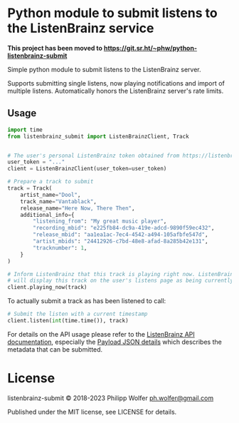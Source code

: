 # Python module to submit listens to the ListenBrainz service

**This project has been moved to https://git.sr.ht/~phw/python-listenbrainz-submit**

Simple python module to submit listens to the ListenBrainz server.

Supports submitting single listens, now playing notifications and import of
multiple listens. Automatically honors the ListenBrainz server's rate limits.


## Usage

```python
import time
from listenbrainz_submit import ListenBrainzClient, Track


# The user's personal ListenBrainz token obtained from https://listenbrainz.org/profile/
user_token = "..."
client = ListenBrainzClient(user_token=user_token)

# Prepare a track to submit
track = Track(
    artist_name="Dool",
    track_name="Vantablack",
    release_name="Here Now, There Then",
    additional_info={
        "listening_from": "My great music player",
        "recording_mbid": "e225fb84-dc9a-419e-adcd-9890f59ec432",
        "release_mbid": "aa1ea1ac-7ec4-4542-a494-105afbfe547d",
        "artist_mbids": "24412926-c7bd-48e8-afad-8a285b42e131",
        "tracknumber": 1,
    }
)

# Inform ListenBrainz that this track is playing right now. ListenBrainz
# will display this track on the user's listens page as being currently played.
client.playing_now(track)
```

To actually submit a track as has been listened to call:

```python
# Submit the listen with a current timestamp
client.listen(int(time.time()), track)
```

For details on the API usage please refer to the
[ListenBrainz API documentation](https://listenbrainz.readthedocs.io/en/production/),
especially the [Payload JSON details](https://listenbrainz.readthedocs.io/en/production/dev/json/#payload-json-details)
which describes the metadata that can be submitted.


# License

listenbrainz-submit © 2018-2023 Philipp Wolfer ph.wolfer@gmail.com

Published under the MIT license, see LICENSE for details.

